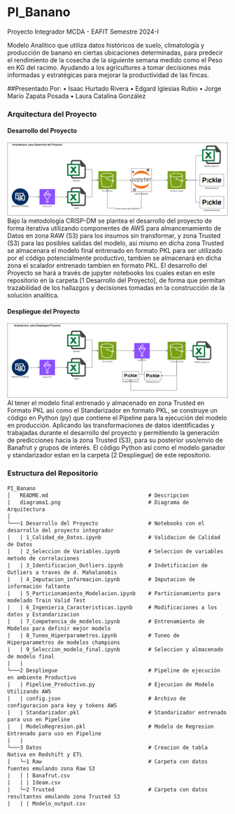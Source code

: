 # PI_Banano
Proyecto Integrador MCDA - EAFIT Semestre 2024-I

Modelo Analitico que utiliza datos históricos de suelo, climatología y producción de banano en ciertas ubicaciones determinadas, para predecir el rendimiento de la cosecha de la siguiente semana medido como el Peso en KG del racimo.
Ayudando a los agricultures a tomar decisiones más informadas y estratégicas para mejorar la productividad de las fincas.

##Presentado Por:
• Isaac Hurtado Rivera
• Edgard Iglesias Rubio
• Jorge Mario Zapata Posada
• Laura Catalina González

### Arquitectura del Proyecto

#### Desarrollo del Proyecto
![arquitecturaDesarrollo](ArquitecturaDesarrolloProyecto.png)
Bajo la metodología CRISP-DM se plantea el desarrollo del proyecto de forma iterativa utilizando componentes de AWS para almancenamiento de Datos en zona RAW (S3) para los insumos sin transformar, y zona Trusted (S3) para las posibles salidas del modelo, asi mismo en dicha zona Trusted se almacenara el modelo final entrenado en formato PKL para ser utilizado por el código potencialmente productivo, tambien se almacenará en dicha zona el scalador entrenado tambien en formato PKL.
El desarrollo del Proyecto se hará a través de jupyter notebooks los cuales estan en este repositorio en la carpeta [1 Desarrollo del Proyecto], de forma que permitan trazabilidad de los hallazgos y decisiones tomadas en la construcción de la solución analítica.

#### Despliegue del Proyecto
![arquitecturaDespliegue](ArquitecturaDespliegueProyecto.png)
Al tener el modelo final entrenado y almacenado en zona Trusted en Formato PKL asi como el Standarizador en formato PKL, se construye un código en Python (py) que contiene el Pipeline para la ejecución del modelo en producción. Aplicando las transformaciones de datos identificadas y trabajadas durante el desarrollo del proyecto y permitiendo la generación de predicciones hacia la zona Trusted (S3), para su posterior uso/envío de Banafrut y grupos de interés. El código Python así como el modelo ganador y standarizador estan en la carpeta [2 Despliegue] de este repositorio.

### Estructura del Repositorio
```
PI_Banano
│   README.md                                # Descripcion
|   diagrama1.png                            # Diagrama de Arquitectura
│   
└───1 Desarrollo del Proyecto                # Notebooks con el desarrollo del proyecto integrador
|   | 1_Calidad_de_Datos.ipynb               # Validacion de Calidad de Datos
|   | 2_Seleccion de Variables.ipynb         # Seleccion de variables metodo de correlaciones
|   | 3_Identificacion_Outliers.ipynb        # Indetificacion de Outliers a traves de d. Mahalanobis
|   | 4_Imputacion_informacion.ipynb         # Imputacion de información faltante
|   | 5_Particionamiento_Modelacion.ipynb    # Particionamiento para modelado Train Valid Test
|   | 6_Ingenieria_Caracteristicas.ipynb     # Modificaciones a los datos y Estandarizacion
|   | 7_Competencia_de_modelos.ipynb         # Entrenamiento de Modelos para definir mejor modelo
|   | 8_Tuneo_Hiperparametros.ipynb          # Tuneo de Hiperparametros de modelos champions
|   | 9_Seleccion_modelo_final.ipynb         # Seleccion y almacenado de modelo final
|   |
└───2 Despliegue                             # Pipeline de ejecución en ambiente Productivo
|   | Pipeline_Productivo.py                 # Ejecucion de Modelo Utilizando AWS
|   | config.json                            # Archivo de configuracion para key y tokens AWS
|   | Standarizador.pkl                      # Standarizador entrenado para uso en Pipeline
|   | ModeloRegresion.pkl                    # Modelo de Regresion Entrenado para uso en Pipeline
|   |
└───3 Datos                                  # Creacion de tabla Nativa en Redshift y ETL
|   └─1 Raw                                  # Carpeta con datos fuentes emulando zona Raw S3
|   | | Banafrut.csv
|   | | Ideam.csv
|   └─2 Trusted                              # Carpeta con datos resultantes emulando zona Trusted S3
|   | | Modelo_output.csv
```
